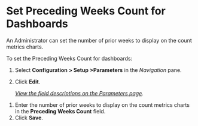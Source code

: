# Set Preceding Weeks Count for Dashboards

An Administrator can set the number of prior weeks to display on the
count metrics charts.

To set the Preceding Weeks Count for dashboards:

1.  Select **Configuration \> Setup \>Parameters** in the *Navigation*
    pane.

2.  Click **Edit**.
    
    *[View the field descriptions on the Parameters
    page](../Page_Desc/Parameters_dspConduct.htm).*

<!-- end list -->

1.  Enter the number of prior weeks to display on the count metrics
    charts in the **Preceding Weeks Count** field.
2.  Click **Save**.
